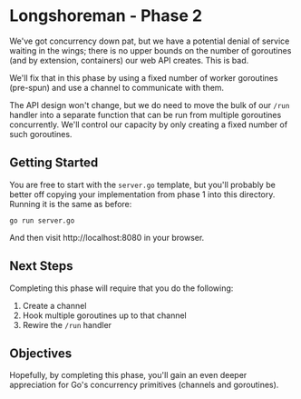 Longshoreman - Phase 2
======================

We've got concurrency down pat, but we have a potential denial of
service waiting in the wings; there is no upper bounds on the
number of goroutines (and by extension, containers) our web API
creates.  This is bad.

We'll fix that in this phase by using a fixed number of worker
goroutines (pre-spun) and use a channel to communicate with them.

The API design won't change, but we do need to move the bulk of
our `/run` handler into a separate function that can be run from
multiple goroutines concurrently.  We'll control our capacity by
only creating a fixed number of such goroutines.

Getting Started
---------------

You are free to start with the `server.go` template, but you'll
probably be better off copying your implementation from phase 1
into this directory.  Running it is the same as before:

    go run server.go

And then visit http://localhost:8080 in your browser.

Next Steps
----------

Completing this phase will require that you do the following:

1. Create a channel
2. Hook multiple goroutines up to that channel
3. Rewire the `/run` handler

Objectives
----------

Hopefully, by completing this phase, you'll gain an even deeper
appreciation for Go's concurrency primitives (channels and
goroutines).
